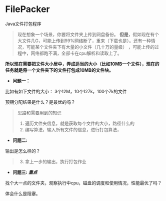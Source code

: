 # FilePacker
Java文件打包程序
> 现在想象一个场景，你要将文件夹上传到网盘备份。
> **但是**，假如现在有个大文件几G，可能上传到99%网络断了，重来（下载也是）。还有一种情况，可能某个文件夹下有大量的小文件（几十万的量级） ，可能上传的过程中，网络都跑不满，全部卡在cpu解析和读取上了。

**所以现在需要把文件大小居中，弄成适当的大小（比如10MB一个文件），现在的任务就是将一个文件夹下的文件打包成10MB的文件块。**

- **问题一：**

比如有如下文件的大小： 3个12M，10个127k，100个7k的文件

预期分配结果是什么？是最优的吗？

> 思路和需要用到的知识
> 
> 1. 遍历文件夹信息，就是获取每个文件的大小，路径什么的
> 2. 编写算法，输入所有文件的信息，进行打包算法，

- **问题二:**

输出是怎么样的？

> 3. 拿上一步的输出，执行打包作业

- **问题三:** ***重点***

找个大一点的文件夹，观察执行中cpu，磁盘的调度和使用情况，性能最优了吗？

体会什么是阻塞。
